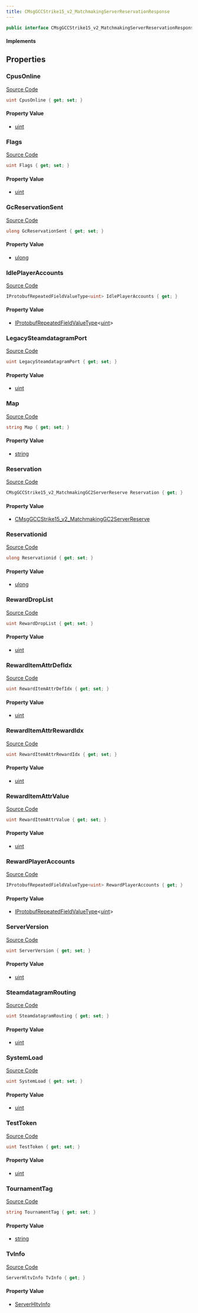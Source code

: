 ```yaml
---
title: CMsgGCCStrike15_v2_MatchmakingServerReservationResponse
---
```


```csharp
public interface CMsgGCCStrike15_v2_MatchmakingServerReservationResponse : ITypedProtobuf<CMsgGCCStrike15_v2_MatchmakingServerReservationResponse>, INativeHandle
```

#### Implements

## Properties

### CpusOnline

[Source Code](https://github.com/swiftly-solution/swiftlys2/blob/main/managed/src/SwiftlyS2.Generated/Protobufs/Interfaces/CMsgGCCStrike15_v2_MatchmakingServerReservationResponse.cs#L67)

```csharp
uint CpusOnline { get; set; }
```

#### Property Value

- [uint](https://learn.microsoft.com/dotnet/api/system.uint32)

### Flags

[Source Code](https://github.com/swiftly-solution/swiftlys2/blob/main/managed/src/SwiftlyS2.Generated/Protobufs/Interfaces/CMsgGCCStrike15_v2_MatchmakingServerReservationResponse.cs#L61)

```csharp
uint Flags { get; set; }
```

#### Property Value

- [uint](https://learn.microsoft.com/dotnet/api/system.uint32)

### GcReservationSent

[Source Code](https://github.com/swiftly-solution/swiftlys2/blob/main/managed/src/SwiftlyS2.Generated/Protobufs/Interfaces/CMsgGCCStrike15_v2_MatchmakingServerReservationResponse.cs#L22)

```csharp
ulong GcReservationSent { get; set; }
```

#### Property Value

- [ulong](https://learn.microsoft.com/dotnet/api/system.uint64)

### IdlePlayerAccounts

[Source Code](https://github.com/swiftly-solution/swiftlys2/blob/main/managed/src/SwiftlyS2.Generated/Protobufs/Interfaces/CMsgGCCStrike15_v2_MatchmakingServerReservationResponse.cs#L34)

```csharp
IProtobufRepeatedFieldValueType<uint> IdlePlayerAccounts { get; }
```

#### Property Value

- [IProtobufRepeatedFieldValueType](/docs/api/shared/netmessages/iprotobufrepeatedfieldvaluetype-1)<[uint](https://learn.microsoft.com/dotnet/api/system.uint32)>

### LegacySteamdatagramPort

[Source Code](https://github.com/swiftly-solution/swiftlys2/blob/main/managed/src/SwiftlyS2.Generated/Protobufs/Interfaces/CMsgGCCStrike15_v2_MatchmakingServerReservationResponse.cs#L52)

```csharp
uint LegacySteamdatagramPort { get; set; }
```

#### Property Value

- [uint](https://learn.microsoft.com/dotnet/api/system.uint32)

### Map

[Source Code](https://github.com/swiftly-solution/swiftlys2/blob/main/managed/src/SwiftlyS2.Generated/Protobufs/Interfaces/CMsgGCCStrike15_v2_MatchmakingServerReservationResponse.cs#L19)

```csharp
string Map { get; set; }
```

#### Property Value

- [string](https://learn.microsoft.com/dotnet/api/system.string)

### Reservation

[Source Code](https://github.com/swiftly-solution/swiftlys2/blob/main/managed/src/SwiftlyS2.Generated/Protobufs/Interfaces/CMsgGCCStrike15_v2_MatchmakingServerReservationResponse.cs#L16)

```csharp
CMsgGCCStrike15_v2_MatchmakingGC2ServerReserve Reservation { get; }
```

#### Property Value

- [CMsgGCCStrike15_v2_MatchmakingGC2ServerReserve](/docs/api/shared/protobufdefinitions/cmsggccstrike15_v2_matchmakinggc2serverreserve)

### Reservationid

[Source Code](https://github.com/swiftly-solution/swiftlys2/blob/main/managed/src/SwiftlyS2.Generated/Protobufs/Interfaces/CMsgGCCStrike15_v2_MatchmakingServerReservationResponse.cs#L13)

```csharp
ulong Reservationid { get; set; }
```

#### Property Value

- [ulong](https://learn.microsoft.com/dotnet/api/system.uint64)

### RewardDropList

[Source Code](https://github.com/swiftly-solution/swiftlys2/blob/main/managed/src/SwiftlyS2.Generated/Protobufs/Interfaces/CMsgGCCStrike15_v2_MatchmakingServerReservationResponse.cs#L46)

```csharp
uint RewardDropList { get; set; }
```

#### Property Value

- [uint](https://learn.microsoft.com/dotnet/api/system.uint32)

### RewardItemAttrDefIdx

[Source Code](https://github.com/swiftly-solution/swiftlys2/blob/main/managed/src/SwiftlyS2.Generated/Protobufs/Interfaces/CMsgGCCStrike15_v2_MatchmakingServerReservationResponse.cs#L37)

```csharp
uint RewardItemAttrDefIdx { get; set; }
```

#### Property Value

- [uint](https://learn.microsoft.com/dotnet/api/system.uint32)

### RewardItemAttrRewardIdx

[Source Code](https://github.com/swiftly-solution/swiftlys2/blob/main/managed/src/SwiftlyS2.Generated/Protobufs/Interfaces/CMsgGCCStrike15_v2_MatchmakingServerReservationResponse.cs#L43)

```csharp
uint RewardItemAttrRewardIdx { get; set; }
```

#### Property Value

- [uint](https://learn.microsoft.com/dotnet/api/system.uint32)

### RewardItemAttrValue

[Source Code](https://github.com/swiftly-solution/swiftlys2/blob/main/managed/src/SwiftlyS2.Generated/Protobufs/Interfaces/CMsgGCCStrike15_v2_MatchmakingServerReservationResponse.cs#L40)

```csharp
uint RewardItemAttrValue { get; set; }
```

#### Property Value

- [uint](https://learn.microsoft.com/dotnet/api/system.uint32)

### RewardPlayerAccounts

[Source Code](https://github.com/swiftly-solution/swiftlys2/blob/main/managed/src/SwiftlyS2.Generated/Protobufs/Interfaces/CMsgGCCStrike15_v2_MatchmakingServerReservationResponse.cs#L31)

```csharp
IProtobufRepeatedFieldValueType<uint> RewardPlayerAccounts { get; }
```

#### Property Value

- [IProtobufRepeatedFieldValueType](/docs/api/shared/netmessages/iprotobufrepeatedfieldvaluetype-1)<[uint](https://learn.microsoft.com/dotnet/api/system.uint32)>

### ServerVersion

[Source Code](https://github.com/swiftly-solution/swiftlys2/blob/main/managed/src/SwiftlyS2.Generated/Protobufs/Interfaces/CMsgGCCStrike15_v2_MatchmakingServerReservationResponse.cs#L25)

```csharp
uint ServerVersion { get; set; }
```

#### Property Value

- [uint](https://learn.microsoft.com/dotnet/api/system.uint32)

### SteamdatagramRouting

[Source Code](https://github.com/swiftly-solution/swiftlys2/blob/main/managed/src/SwiftlyS2.Generated/Protobufs/Interfaces/CMsgGCCStrike15_v2_MatchmakingServerReservationResponse.cs#L55)

```csharp
uint SteamdatagramRouting { get; set; }
```

#### Property Value

- [uint](https://learn.microsoft.com/dotnet/api/system.uint32)

### SystemLoad

[Source Code](https://github.com/swiftly-solution/swiftlys2/blob/main/managed/src/SwiftlyS2.Generated/Protobufs/Interfaces/CMsgGCCStrike15_v2_MatchmakingServerReservationResponse.cs#L64)

```csharp
uint SystemLoad { get; set; }
```

#### Property Value

- [uint](https://learn.microsoft.com/dotnet/api/system.uint32)

### TestToken

[Source Code](https://github.com/swiftly-solution/swiftlys2/blob/main/managed/src/SwiftlyS2.Generated/Protobufs/Interfaces/CMsgGCCStrike15_v2_MatchmakingServerReservationResponse.cs#L58)

```csharp
uint TestToken { get; set; }
```

#### Property Value

- [uint](https://learn.microsoft.com/dotnet/api/system.uint32)

### TournamentTag

[Source Code](https://github.com/swiftly-solution/swiftlys2/blob/main/managed/src/SwiftlyS2.Generated/Protobufs/Interfaces/CMsgGCCStrike15_v2_MatchmakingServerReservationResponse.cs#L49)

```csharp
string TournamentTag { get; set; }
```

#### Property Value

- [string](https://learn.microsoft.com/dotnet/api/system.string)

### TvInfo

[Source Code](https://github.com/swiftly-solution/swiftlys2/blob/main/managed/src/SwiftlyS2.Generated/Protobufs/Interfaces/CMsgGCCStrike15_v2_MatchmakingServerReservationResponse.cs#L28)

```csharp
ServerHltvInfo TvInfo { get; }
```

#### Property Value

- [ServerHltvInfo](/docs/api/shared/protobufdefinitions/serverhltvinfo)

